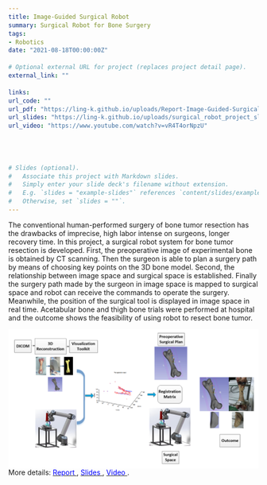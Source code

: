 ```yaml
---
title: Image-Guided Surgical Robot 
summary: Surgical Robot for Bone Surgery 
tags:
- Robotics
date: "2021-08-18T00:00:00Z"

# Optional external URL for project (replaces project detail page).
external_link: "" 

links:
url_code: ""
url_pdf: "https://ling-k.github.io/uploads/Report-Image-Guided-Surgical-Robot.pdf"
url_slides: "https://ling-k.github.io/uploads/surgical_robot_project_slides.pdf"
url_video: "https://www.youtube.com/watch?v=vR4T4orNpzU" 


    
    
# Slides (optional).
#   Associate this project with Markdown slides.
#   Simply enter your slide deck's filename without extension.
#   E.g. `slides = "example-slides"` references `content/slides/example-slides.md`.
#   Otherwise, set `slides = ""`.
---
```


The conventional human-performed surgery of bone tumor resection has the drawbacks of imprecise, high labor intense on surgeons, longer recovery time. In this project, a surgical robot system for bone tumor resection is developed. First, the preoperative image of experimental bone is obtained by CT scanning. Then the surgeon is able to plan a surgery path by means of choosing key points on the 3D bone model. Second, the relationship between image space and surgical space is established. Finally the surgery path made by the surgeon in image space is mapped to surgical space and robot can receive the commands to operate the surgery. Meanwhile, the position of the surgical tool is displayed in image space in real time. Acetabular bone and thigh bone trials were performed at hospital and the outcome shows the feasibility of using robot to resect bone tumor.

<img src="Project-Scheme.png" 
     alt="Markdown Monster icon"
     style="float: left; margin-right: 10px;" />
     
More details: [<span style="color:blue"> Report </span>](https://ling-k.github.io/uploads/Report-Image-Guided-Surgical-Robot.pdf), [<span style="color:blue"> Slides </span>](https://ling-k.github.io/uploads/surgical_robot_project_slides.pdf),  [<span style="color:blue"> Video </span>](https://www.youtube.com/watch?v=vR4T4orNpzU).

